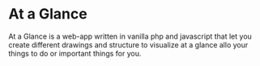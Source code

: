 # At a Glance

At a Glance is a web-app written in vanilla php and javascript that let you create different drawings and structure to visualize at a glance allo your things to do or important things for you.
